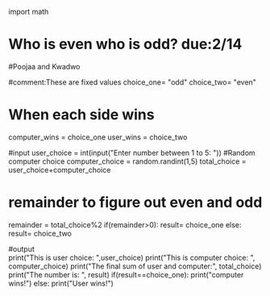 import math
# Who is even who is odd? due:2/14
#Poojaa and Kwadwo

#comment:These are fixed values 
choice_one= "odd"
choice_two= "even"

# When each side wins
computer_wins = choice_one
user_wins = choice_two


#input
user_choice = int(input("Enter number between 1 to 5: "))
#Random computer choice
computer_choice = random.randint(1,5)
total_choice = user_choice+computer_choice
# remainder to figure out even and odd
remainder = total_choice%2
if(remainder>0):
    result= choice_one
else:
    result= choice_two

#output    
print("This is user choice: ",user_choice)
print("This is computer choice: ", computer_choice)
print("The final sum of user and computer:", total_choice)
print("The number is: ", result)
if(result==choice_one):
    print("computer wins!")
else:
    print("User wins!")
    
